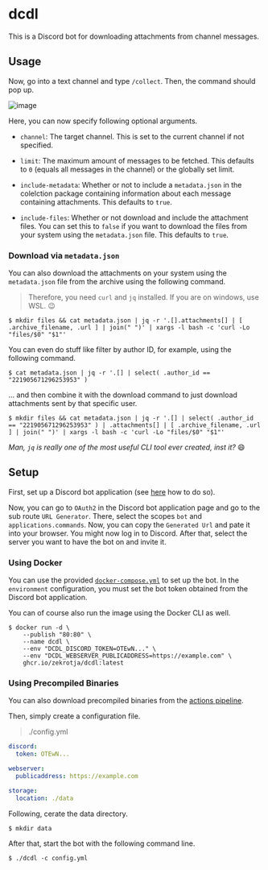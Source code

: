 # dcdl

This is a Discord bot for downloading attachments from channel messages.

## Usage

Now, go into a text channel and type `/collect`. Then, the command should pop up.

![image](https://user-images.githubusercontent.com/16734205/142413107-59374f21-36d3-4512-abaf-b12a95435e6f.png)

Here, you can now specify following optional arguments.

- `channel`: The target channel. This is set to the current channel if not specified.

- `limit`: The maximum amount of messages to be fetched. This defaults to `0` (equals all messages in the channel) or the globally set limit.

- `include-metadata`: Whether or not to include a `metadata.json` in the colelction package containing information about each message containing attachments. This defaults to `true`.

- `include-files`: Whether or not download and include the attachment files. You can set this to `false` if you want to download the files from your system using the `metadata.json` file. This defaults to `true`.

### Download via `metadata.json`

You can also download the attachments on your system using the `metadata.json` file from the archive using the following command.

> Therefore, you need `curl` and `jq` installed. If you are on windows, use WSL. 😉
```
$ mkdir files && cat metadata.json | jq -r '.[].attachments[] | [ .archive_filename, .url ] | join(" ")' | xargs -l bash -c 'curl -Lo "files/$0" "$1"'
```

You can even do stuff like filter by author ID, for example, using the following command.
```
$ cat metadata.json | jq -r '.[] | select( .author_id == "221905671296253953" )
```

... and then combine it with the download command to just download attachments sent by that specific user.

```
$ mkdir files && cat metadata.json | jq -r '.[] | select( .author_id == "221905671296253953" ) | .attachments[] | [ .archive_filename, .url ] | join(" ")' | xargs -l bash -c 'curl -Lo "files/$0" "$1"'
```

*Man, `jq` is really one of the most useful CLI tool ever created, inst it?* 😄

## Setup

First, set up a Discord bot application (see [here](https://discordjs.guide/preparations/setting-up-a-bot-application.html#creating-your-bot) how to do so).

Now, you can go to `OAuth2` in the Discord bot application page and go to the sub route `URL Generator`. There, select the scopes `bot` and `applications.commands`. Now, you can copy the `Generated Url` and pate it into your browser. You might now log in to Discord. After that, select the server you want to have the bot on and invite it.

### Using Docker

You can use the provided [`docker-compose.yml`](docker-compose.yml) to set up the bot. In the `environment` configuration, you must set the bot token obtained from the Discord bot application.

You can of course also run the image using the Docker CLI as well.
```
$ docker run -d \
    --publish "80:80" \
    --name dcdl \
    --env "DCDL_DISCORD_TOKEN=OTEwN..." \
    --env "DCDL_WEBSERVER_PUBLICADDRESS=https://example.com" \
    ghcr.io/zekrotja/dcdl:latest
```

### Using Precompiled Binaries

You can also download precompiled binaries from the [actions pipeline](https://github.com/zekroTJA/dcdl/actions/workflows/artifacts.yml).

Then, simply create a configuration file.

> ./config.yml
```yaml
discord:
  token: OTEwN...

webserver:
  publicaddress: https://example.com

storage:
  location: ./data
```

Following, cerate the data directory.
```
$ mkdir data
```

After that, start the bot with the following command line.
```
$ ./dcdl -c config.yml
```
